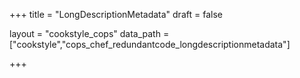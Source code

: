 +++
title = "LongDescriptionMetadata"
draft = false

layout = "cookstyle_cops"
data_path = ["cookstyle","cops_chef_redundantcode_longdescriptionmetadata"]

+++

<!-- The content of this page is automatically generated from the
cops_chef_redundantcode_longdescriptionmetadata.yml file in github.com/chef/cookstyle/blob/main/docs-chef-io/data/cookstyle/. -->
